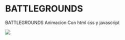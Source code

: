 # BATTLEGROUNDS
BATTLEGROUNDS Animacion Con html css y javascript

<img src="https://arc-anglerfish-arc2-prod-copesa.s3.amazonaws.com/public/ZABKHJRBUJGUPL7X3J6MDJFNTU.jpg"/>
